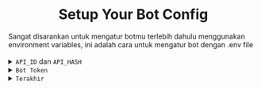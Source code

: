 <h1 align="center">Setup Your Bot Config</h1>
Sangat disarankan untuk mengatur botmu terlebih dahulu menggunakan 
environment variables, ini adalah cara untuk mengatur bot dengan .env file
<br>
<br>

<details>
<summary><code>API_ID</code> dan <code>API_HASH</code></summary>
Kamu bisa mendapatkan API_ID dan API_HASH 
<a href="https://my.telegram.org/apps">di sini</a>
<br>
<li>Login dahulu menggunakan nomor Telegram kamu</li>
<li>Jika sudah tekan next atau selanjutnya</li>
<li>Kamu akan menerima kode verifikasi dari Telegram service</li>
<li>Setelah sudah login kamu buat app atau aplikasi</li>
<li>Isi form seperti nama, url, dan platform terserah kalian
<li>Jika berhasil dibuat maka akan ada field API ID dan API Hash</li>
<li>Copy API ID dan API Hash tersebut ke dalam <a href="../example.env">example.env</a>
</details>

<details>
<summary><code>Bot Token</code></summary>
Kamu bisa mendapatkan Bot Token 
<a href="https://t.me/botfather">di BotFather</a>
<br>
<li>Buat bot terlebih dahulu jika belum punya dengan mengetik /newbot</li>
<li>Isi nama dan username untuk bot kamu</li>
<li>Jika sudah maka ada tulisan seperti ini
<br>
<pre>Use this token to access the HTTP API:
13131:adjwad-cWAdaiw
Keep your token secure and store it safely, it can be used by anyone to control your bot</pre>
</li>
<li>Copy token yang sudah diberikan ke dalam <a href="../example.env">example.env</a></li>
</details>

<details>
<summary><code>Terakhir</code></summary>
<li>Rename <a href="../example.env">example.env</a> menjadi <a href="../example.env">.env</a></li>
<li>Jalankan bot dengan <code>python3 main.py</code></li>
</details>